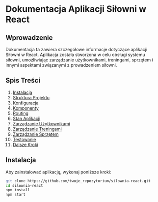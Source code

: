 # Dokumentacja Aplikacji Siłowni w React

## Wprowadzenie

Dokumentacja ta zawiera szczegółowe informacje dotyczące aplikacji Siłowni w React. Aplikacja została stworzona w celu obsługi systemu siłowni, umożliwiając zarządzanie użytkownikami, treningami, sprzętem i innymi aspektami związanymi z prowadzeniem siłowni.

## Spis Treści

1. [Instalacja](#instalacja)
2. [Struktura Projektu](#struktura-projektu)
3. [Konfiguracja](#konfiguracja)
4. [Komponenty](#komponenty)
5. [Routing](#routing)
6. [Stan Aplikacji](#stan-aplikacji)
7. [Zarządzanie Użytkownikami](#zarzadzanie-uzytkownikami)
8. [Zarządzanie Treningami](#zarzadzanie-treningami)
9. [Zarządzanie Sprzętem](#zarzadzanie-sprzetem)
10. [Testowanie](#testowanie)
11. [Dalsze Kroki](#dalsze-kroki)

## Instalacja

Aby zainstalować aplikację, wykonaj poniższe kroki:

```bash
git clone https://github.com/twoje_repozytorium/silownia-react.git
cd silownia-react
npm install
npm start
